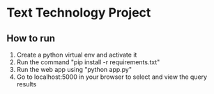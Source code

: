 # Text Technology Project

## How to run

1. Create a python virtual env and activate it
2. Run the command "pip install -r requirements.txt"
3. Run the web app using "python app.py"
4. Go to localhost:5000 in your browser to select and view the query results
